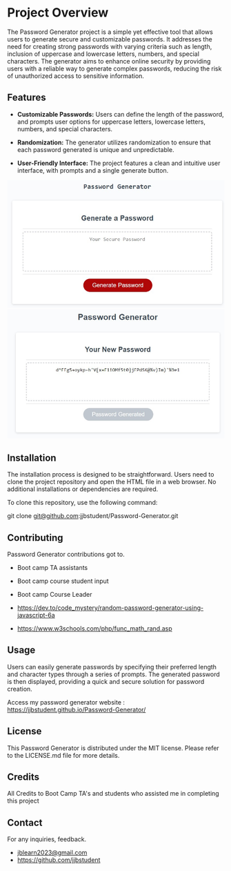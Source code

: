 # Project Overview

The Password Generator project is a simple yet effective tool that allows users to generate secure and customizable passwords. It addresses the need for creating strong passwords with varying criteria such as length, inclusion of uppercase and lowercase letters, numbers, and special characters. The generator aims to enhance online security by providing users with a reliable way to generate complex passwords, reducing the risk of unauthorized access to sensitive information.

## Features

- **Customizable Passwords:** Users can define the length of the password, and prompts user options for uppercase letters, lowercase letters, numbers, and special characters.
  
- **Randomization:** The generator utilizes randomization to ensure that each password generated is unique and unpredictable.

- **User-Friendly Interface:** The project features a clean and intuitive user interface, with prompts and a single generate button.

![Screenshot](/assets/scrn1.jpg)
![Screenshot](/assets/scrn2.jpg)

## Installation

The installation process is designed to be straightforward. Users need to clone the project repository and open the HTML file in a web browser. No additional installations or dependencies are required.

To clone this repository, use the following command:

git clone git@github.com:jjbstudent/Password-Generator.git

## Contributing

Password Generator contributions got to.

- Boot camp TA assistants 

- Boot camp course student input

- Boot camp Course Leader 

- https://dev.to/code_mystery/random-password-generator-using-javascript-6a

- https://www.w3schools.com/php/func_math_rand.asp

## Usage

Users can easily generate passwords by specifying their preferred length and character types through a series of prompts. The generated password is then displayed, providing a quick and secure solution for password creation.

Access my password generator website : https://jjbstudent.github.io/Password-Generator/

## License

This Password Generator is distributed under the MIT license. Please refer to the LICENSE.md file for more details.

## Credits

All Credits to Boot Camp TA's and students who assisted me in completing this project

## Contact

For any inquiries, feedback.

- jblearn2023@gmail.com
- https://github.com/jjbstudent

